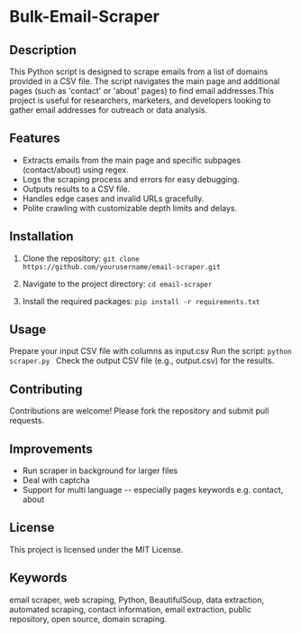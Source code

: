 # Bulk-Email-Scraper

## Description
This Python script is designed to scrape emails from a list of domains provided in a CSV file. The script navigates the main page and additional pages (such as 'contact' or 'about' pages) to find email addresses.This project is useful for researchers, marketers, and developers looking to gather email addresses for outreach or data analysis.

## Features
- Extracts emails from the main page and specific subpages (contact/about) using regex.
- Logs the scraping process and errors for easy debugging.
- Outputs results to a CSV file.
- Handles edge cases and invalid URLs gracefully.
- Polite crawling with customizable depth limits and delays.

## Installation
1. Clone the repository:
   `git clone https://github.com/yourusername/email-scraper.git`
2. Navigate to the project directory:
   `cd email-scraper`

3. Install the required packages:
`pip install -r requirements.txt`

## Usage
Prepare your input CSV file with columns as input.csv
Run the script:
`python scraper.py
`
Check the output CSV file (e.g., output.csv) for the results.

## Contributing
Contributions are welcome! Please fork the repository and submit pull requests. 

## Improvements
- Run scraper in background for larger files
- Deal with captcha
- Support for multi language -- especially pages keywords e.g. contact, about

## License
This project is licensed under the MIT License.

## Keywords
email scraper, web scraping, Python, BeautifulSoup, data extraction, automated scraping, contact information, email extraction, public repository, open source, domain scraping.
